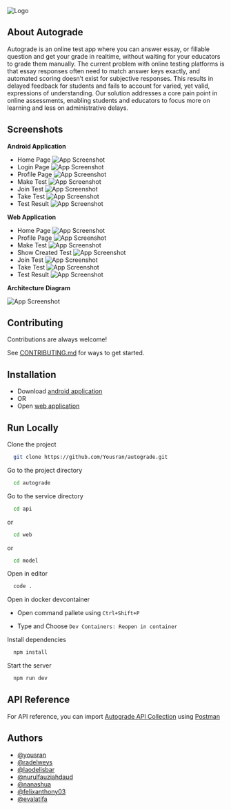 
![Logo](/documentation/Autograde%20Text%20Logo.png)

## About Autograde

Autograde is an online test app where you can answer essay, or fillable question and get your grade in realtime, without waiting for your educators to grade them manually. The current problem with online testing platforms is that essay responses often need to match answer keys exactly, and automated scoring doesn’t exist for subjective responses. This results in delayed feedback for students and fails to account for varied, yet valid, expressions of understanding. Our solution addresses a core pain point in online assessments, enabling students and educators to focus more on learning and less on administrative delays.


## Screenshots
**Android Application**
- Home Page
![App Screenshot](/documentation/screenshot-apk-home.jpg)
- Login Page
![App Screenshot](/documentation/screenshot-apk-login.jpg)
- Profile Page
![App Screenshot](/documentation/screenshot-apk-profile.jpg)
- Make Test
![App Screenshot](/documentation/screenshot-apk-make.jpg)
- Join Test
![App Screenshot](/documentation/screenshot-apk-join.jpg)
- Take Test
![App Screenshot](/documentation/screenshot-apk-take.jpg)
- Test Result
![App Screenshot](/documentation/screenshot-apk-result.jpg)

**Web Application**
- Home Page
![App Screenshot](/documentation/screenshot-web-home.png)
- Profile Page
![App Screenshot](/documentation/screenshot-web-profile.png)
- Make Test
![App Screenshot](/documentation/screenshot-web-make.png)
- Show Created Test
![App Screenshot](/documentation/screenshot-web-show-created.png)
- Join Test
![App Screenshot](/documentation/screenshot-web-join.png)
- Take Test
![App Screenshot](/documentation/screenshot-web-take.png)
- Test Result
![App Screenshot](/documentation/screenshot-web-result.png)

**Architecture Diagram**

![App Screenshot](/documentation/Autograde-Architecture%20Diagram.png)
## Contributing

Contributions are always welcome!

See [CONTRIBUTING.md](CONTRIBUTING.md) for ways to get started.
## Installation

- Download [android application](https://drive.google.com/drive/folders/1SHpjjBEskQdQjxk-VJ4Pd6QlR4yNNsgb)
- OR
- Open [web application](https://autograde-442112.et.r.appspot.com/)

    
## Run Locally

Clone the project

```bash
  git clone https://github.com/Yousran/autograde.git
```

Go to the project directory

```bash
  cd autograde
```
Go to the service directory

```bash
  cd api
```
or
```bash
  cd web
```
or
```bash
  cd model
```

Open in editor
```bash
  code .
```

Open in docker devcontainer

- Open command pallete using ```Ctrl+Shift+P```

- Type and Choose ```Dev Containers: Reopen in container```

Install dependencies

```bash
  npm install
```

Start the server

```bash
  npm run dev
```


## API Reference

For API reference, you can import [Autograde API Collection](documentation/autograde-api-collection.json) using [Postman](https://www.postman.com/downloads/)

## Authors

- [@yousran](https://github.com/Yousran)
- [@radelweys](https://github.com/Yousran)
- [@laodelisbar](https://github.com/laodelisbar)
- [@nurulfauziahdaud](https://github.com/nurulfauziahdaud)
- [@nanashua](https://github.com/Nanashua)
- [@felixanthony03](https://github.com/felixanthony03)
- [@evalatifa](https://github.com/Nanashua)